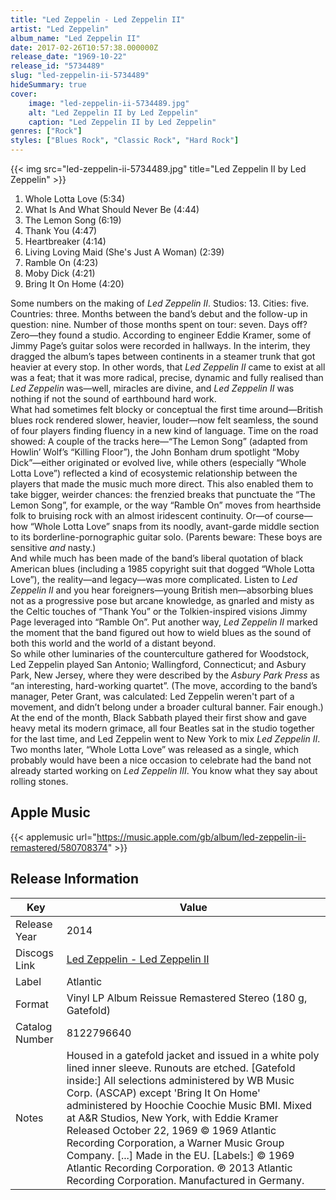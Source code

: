 ```yaml
---
title: "Led Zeppelin - Led Zeppelin II"
artist: "Led Zeppelin"
album_name: "Led Zeppelin II"
date: 2017-02-26T10:57:38.000000Z
release_date: "1969-10-22"
release_id: "5734489"
slug: "led-zeppelin-ii-5734489"
hideSummary: true
cover:
    image: "led-zeppelin-ii-5734489.jpg"
    alt: "Led Zeppelin II by Led Zeppelin"
    caption: "Led Zeppelin II by Led Zeppelin"
genres: ["Rock"]
styles: ["Blues Rock", "Classic Rock", "Hard Rock"]
---
```


{{< img src="led-zeppelin-ii-5734489.jpg" title="Led Zeppelin II by Led Zeppelin" >}}

<!-- section break -->

1. Whole Lotta Love (5:34)
2. What Is And What Should Never Be (4:44)
3. The Lemon Song (6:19)
4. Thank You (4:47)
5. Heartbreaker (4:14)
6. Living Loving Maid (She's Just A Woman) (2:39)
7. Ramble On (4:23)
8. Moby Dick (4:21)
9. Bring It On Home (4:20)

<!-- section break -->


Some numbers on the making of <i>Led Zeppelin II</i>. Studios: 13. Cities: five. Countries: three. Months between the band’s debut and the follow-up in question: nine. Number of those months spent on tour: seven. Days off? Zero—they found a studio. According to engineer Eddie Kramer, some of Jimmy Page’s guitar solos were recorded in hallways. In the interim, they dragged the album’s tapes between continents in a steamer trunk that got heavier at every stop. In other words, that <i>Led Zeppelin II</i> came to exist at all was a feat; that it was more radical, precise, dynamic and fully realised than <i>Led Zeppelin</i> was—well, miracles are divine, and <i>Led Zeppelin II</i> was nothing if not the sound of earthbound hard work.<br />
What had sometimes felt blocky or conceptual the first time around—British blues rock rendered slower, heavier, louder—now felt seamless, the sound of four players finding fluency in a new kind of language. Time on the road showed: A couple of the tracks here—“The Lemon Song” (adapted from Howlin’ Wolf’s “Killing Floor”), the John Bonham drum spotlight “Moby Dick”—either originated or evolved live, while others (especially “Whole Lotta Love”) reflected a kind of ecosystemic relationship between the players that made the music much more direct. This also enabled them to take bigger, weirder chances: the frenzied breaks that punctuate the “The Lemon Song”, for example, or the way “Ramble On” moves from hearthside folk to bruising rock with an almost iridescent continuity. Or—of course—how “Whole Lotta Love” snaps from its noodly, avant-garde middle section to its borderline-pornographic guitar solo. (Parents beware: These boys are sensitive <i>and</i> nasty.)<br />
And while much has been made of the band’s liberal quotation of black American blues (including a 1985 copyright suit that dogged “Whole Lotta Love”), the reality—and legacy—was more complicated. Listen to <i>Led Zeppelin II</i> and you hear foreigners—young British men—absorbing blues not as a progressive pose but arcane knowledge, as gnarled and misty as the Celtic touches of “Thank You” or the Tolkien-inspired visions Jimmy Page leveraged into “Ramble On”. Put another way, <i>Led Zeppelin II</i> marked the moment that the band figured out how to wield blues as the sound of both this world and the world of a distant beyond.<br />
So while other luminaries of the counterculture gathered for Woodstock, Led Zeppelin played San Antonio; Wallingford, Connecticut; and Asbury Park, New Jersey, where they were described by the <i>Asbury Park Press</i> as “an interesting, hard-working quartet”. (The move, according to the band’s manager, Peter Grant, was calculated: Led Zeppelin weren't part of a movement, and didn’t belong under a broader cultural banner. Fair enough.) At the end of the month, Black Sabbath played their first show and gave heavy metal its modern grimace, all four Beatles sat in the studio together for the last time, and Led Zeppelin went to New York to mix <i>Led Zeppelin II</i>. Two months later, “Whole Lotta Love” was released as a single, which probably would have been a nice occasion to celebrate had the band not already started working on <i>Led Zeppelin III</i>. You know what they say about rolling stones.



## Apple Music
{{< applemusic url="https://music.apple.com/gb/album/led-zeppelin-ii-remastered/580708374" >}}






## Release Information
|  Key           | Value                                                |
| ---------------| ---------------------------------------------------- |
| Release Year   | 2014                                   |
| Discogs Link   | [Led Zeppelin - Led Zeppelin II](https://www.discogs.com/release/5734489-Led-Zeppelin-Led-Zeppelin-II) |
| Label          | Atlantic |
| Format         | Vinyl LP Album Reissue Remastered Stereo (180 g, Gatefold) |
| Catalog Number | 8122796640 |
| Notes | Housed in a gatefold jacket and issued in a white poly lined inner sleeve. Runouts are etched.  [Gatefold inside:] All selections administered by WB Music Corp. (ASCAP) except 'Bring It On Home' administered by Hoochie Coochie Music BMI. Mixed at A&R Studios, New York, with Eddie Kramer Released October 22, 1969 © 1969 Atlantic Recording Corporation, a Warner Music Group Company. [...] Made in the EU.  [Labels:] © 1969 Atlantic Recording Corporation. ℗ 2013 Atlantic Recording Corporation. Manufactured in Germany. |